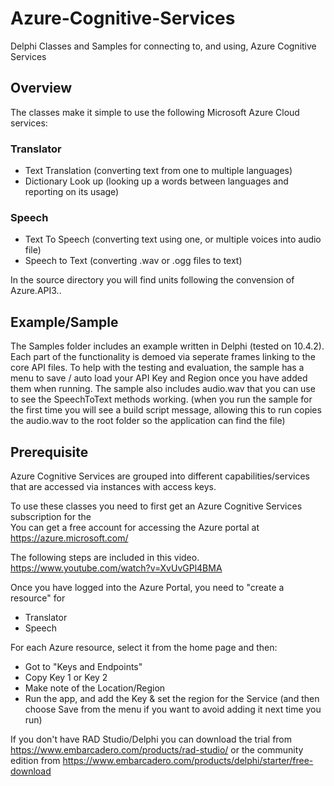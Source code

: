 # Azure-Cognitive-Services
Delphi Classes and Samples for connecting to, and using, Azure Cognitive Services

## Overview
The classes make it simple to use the following Microsoft Azure Cloud services:
### Translator
* Text Translation (converting text from one to multiple languages)
* Dictionary Look up (looking up a words between languages and reporting on its usage)
### Speech
* Text To Speech (converting text using one, or multiple voices into audio file)
* Speech to Text (converting .wav or .ogg files to text)

In the source directory you will find units following the convension of Azure.API3.<service>.<method>
  
## Example/Sample
The Samples folder includes an example written in Delphi (tested on 10.4.2).
Each part of the functionality is demoed via seperate frames linking to the core API files. 
To help with the testing and evaluation, the sample has a menu to save / auto load your API Key and Region once you have added them when running.
The sample also includes audio.wav that you can use to see the SpeechToText methods working. (when you run the sample for the first time you will see a build script message, allowing this to run copies the audio.wav to the root folder so the application can find the file)

## Prerequisite
Azure Cognitive Services are grouped into different capabilities/services that are accessed via instances with access keys.
  
To use these classes you need to first get an Azure Cognitive Services subscription for the  
You can get a free account for accessing the Azure portal at https://azure.microsoft.com/
  
The following steps are included in this video. 
https://www.youtube.com/watch?v=XvUvGPl4BMA
  
Once you have logged into the Azure Portal, you need to "create a resource" for 
  * Translator 
  * Speech
  
For each Azure resource, select it from the home page and then:
  * Got to "Keys and Endpoints"
  * Copy Key 1 or Key 2
  * Make note of the Location/Region
  * Run the app, and add the Key & set the region for the Service (and then choose Save from the menu if you want to avoid adding it next time you run)
  
If you don't have RAD Studio/Delphi you can download the trial from https://www.embarcadero.com/products/rad-studio/ or the community edition from  https://www.embarcadero.com/products/delphi/starter/free-download

